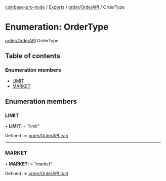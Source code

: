 [coinbase-pro-node](../../README.md) / [Exports](../../modules.md) / [order/OrderAPI](../../modules/order_orderapi.md) / OrderType

# Enumeration: OrderType

[order/OrderAPI](../../modules/order_orderapi.md).OrderType

## Table of contents

### Enumeration members

- [LIMIT](orderapi.ordertype.md#limit)
- [MARKET](orderapi.ordertype.md#market)

## Enumeration members

### LIMIT

• **LIMIT**: = "limit"

Defined in: [order/OrderAPI.ts:5](https://github.com/bennycode/coinbase-pro-node/blob/3350621/src/order/OrderAPI.ts#L5)

---

### MARKET

• **MARKET**: = "market"

Defined in: [order/OrderAPI.ts:6](https://github.com/bennycode/coinbase-pro-node/blob/3350621/src/order/OrderAPI.ts#L6)
